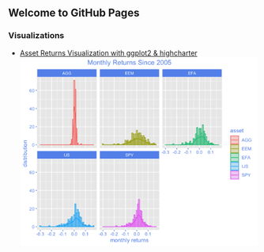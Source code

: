 ## Welcome to GitHub Pages

### Visualizations

- [Asset Returns Visualization with ggplot2 & highcharter](https://github.com/Igna43/Visualizing-Asset-Returns/blob/master/AssetReturnsVis.r)
![](https://github.com/Igna43/Portfolio/blob/master/images/assetReturns.png)
